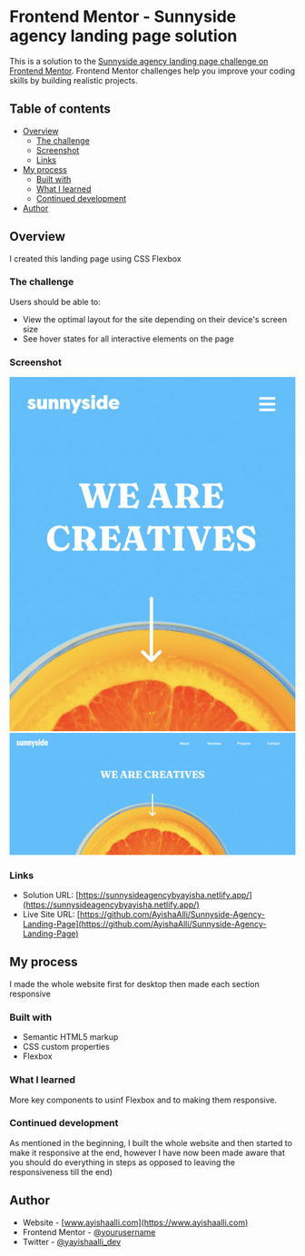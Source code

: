 # Frontend Mentor - Sunnyside agency landing page solution

This is a solution to the [Sunnyside agency landing page challenge on Frontend Mentor](https://www.frontendmentor.io/challenges/sunnyside-agency-landing-page-7yVs3B6ef). Frontend Mentor challenges help you improve your coding skills by building realistic projects.

## Table of contents

- [Overview](#overview)
  - [The challenge](#the-challenge)
  - [Screenshot](#screenshot)
  - [Links](#links)
- [My process](#my-process)
  - [Built with](#built-with)
  - [What I learned](#what-i-learned)
  - [Continued development](#continued-development)
- [Author](#author)

## Overview

I created this landing page using CSS Flexbox

### The challenge

Users should be able to:

- View the optimal layout for the site depending on their device's screen size
- See hover states for all interactive elements on the page

### Screenshot

![](./images/mobile.jpg)
![](./images/desktop.jpg)

### Links

- Solution URL: [https://sunnysideagencybyayisha.netlify.app/](https://sunnysideagencybyayisha.netlify.app/)
- Live Site URL: [https://github.com/AyishaAlli/Sunnyside-Agency-Landing-Page](https://github.com/AyishaAlli/Sunnyside-Agency-Landing-Page)

## My process

I made the whole website first for desktop then made each section responsive

### Built with

- Semantic HTML5 markup
- CSS custom properties
- Flexbox

### What I learned

More key components to usinf Flexbox and to making them responsive.

### Continued development

As mentioned in the beginning, I built the whole website and then started to make it responsive at the end, however I have now been made aware that you should do everything in steps as opposed to leaving the responsiveness till the end)

## Author

- Website - [www.ayishaalli.com](https://www.ayishaalli.com)
- Frontend Mentor - [@yourusername](https://www.frontendmentor.io/profile/yourusername)
- Twitter - [@yayishaalli_dev](https://www.twitter.com/ayishaalli_dev)
